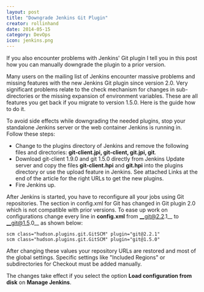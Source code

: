 ```yaml
---
layout: post
title: "Downgrade Jenkins Git Plugin"
creator: rollinhand
date: 2014-05-15
category: DevOps
icon: jenkins.png
---
```

If you also encounter problems with Jenkins' Git plugin I tell you in this post how you 
can manually downgrade the plugin to a prior version.&nbsp;

<!--more-->

Many users on the mailing list of Jenkins encounter massive problems and missing features 
with the new Jenkins Git plugin since version 2.0. Very significant problems relate to 
the check mechanism for changes in sub-directories or the missing expansion of environment 
variables. These are all features you get back if you migrate to version 1.5.0. 
Here is the guide how to do it.

To avoid side effects while downgrading the needed plugins, stop your standalone Jenkins 
server or the web container Jenkins is running in. Follow these steps:

* Change to the plugins directory of Jenkins and remove the following files and directories: 
__git-client.jpi, git-client, git.jpi, git__.
* Download git-client 1.9.0 and git 1.5.0 directly from Jenkins Update server and copy 
the files __git-client.hpi__ and __git.hpi__ into the plugins directory or use the upload 
feature in Jenkins. See attached Links at the end of the article for the right URLs
to get the new plugins.
* Fire Jenkins up.

After Jenkins is started, you have to reconfigure all your jobs using Git repositories. 
The section in config.xml for Git has changed in Git plugin 2.0 which is not compatible 
with prior versions. To ease up work on configurations change every line in **config.xml** 
from __git@2.2.1__ to __git@1.5.0__ as shown below:

```
scm class="hudson.plugins.git.GitSCM" plugin="git@2.2.1"
scm class="hudson.plugins.git.GitSCM" plugin="git@1.5.0"
```

After changing these values your repository URLs are restored and most of the global 
settings. Specific settings like "Included Regions" or subdirectories for Checkout 
must be added manually.

The changes take effect if you select the option **Load configuration from disk** on **Manage Jenkins**.